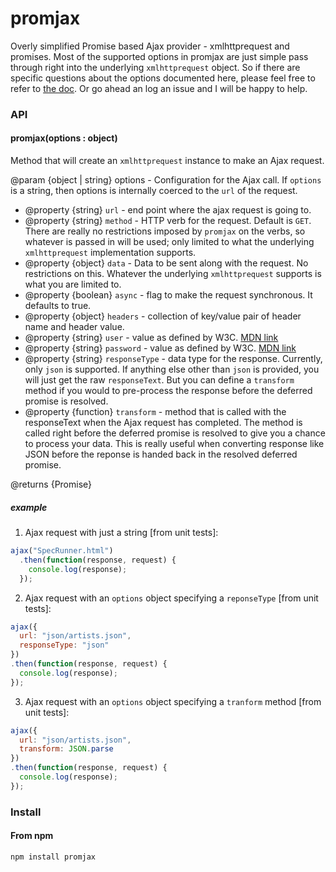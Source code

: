 promjax
=======

Overly simplified Promise based Ajax provider - xmlhttprequest and promises.  Most of the supported options in promjax are just simple pass through right into the underlying `xmlhttprequest` object.  So if there are specific questions about the options documented here, please feel free to refer to [the doc](https://developer.mozilla.org/en-US/docs/Web/API/XMLHttpRequest).  Or go ahead an log an issue and I will be happy to help.


### API

#### promjax(options : object)

Method that will create an `xmlhttprequest` instance to make an Ajax request.

@param {object | string} options - Configuration for the Ajax call.  If `options` is a string, then options is internally coerced to the `url` of the request.

- @property {string} `url` - end point where the ajax request is going to.
- @property {string} `method` - HTTP verb for the request. Default is `GET`.  There are really no restrictions imposed by `promjax` on the verbs, so whatever is passed in will be used; only limited to what the underlying `xmlhttprequest` implementation supports.
- @property {object} `data` - Data to be sent along with the request.  No restrictions on this.  Whatever the underlying `xmlhttprequest` supports is what you are limited to.
- @property {boolean} `async` - flag to make the request synchronous.  It defaults to true.
- @property {object} `headers` - collection of key/value pair of header name and header value.
- @property {string} `user` - value as defined by W3C. [MDN link](https://developer.mozilla.org/en-US/docs/Web/API/XMLHttpRequest)
- @property {string} `password` - value as defined by W3C. [MDN link](https://developer.mozilla.org/en-US/docs/Web/API/XMLHttpRequest)
- @property {string} `responseType` - data type for the response.  Currently, only `json` is supported.  If anything else other than `json` is provided, you will just get the raw `responseText`.  But you can define a `transform` method if you would to pre-process the response before the deferred promise is resolved.
- @property {function} `transform` - method that is called with the responseText when the Ajax request has completed. The method is called right before the deferred promise is resolved to give you a chance to process your data.  This is really useful when converting response like JSON before the reponse is handed back in the resolved deferred promise.

@returns {Promise}


##### example

1. Ajax request with just a string [from unit tests]:

``` javascript
ajax("SpecRunner.html")
  .then(function(response, request) {
    console.log(response);
  });
```

2. Ajax request with an `options` object specifying a `reponseType` [from unit tests]:

``` javascript
ajax({
  url: "json/artists.json",
  responseType: "json"
})
.then(function(response, request) {
  console.log(response);
});
```

3. Ajax request with an `options` object specifying a `tranform` method [from unit tests]:

``` javascript
ajax({
  url: "json/artists.json",
  transform: JSON.parse
})
.then(function(response, request) {
  console.log(response);
});
```

### Install

#### From npm

```
npm install promjax
```
